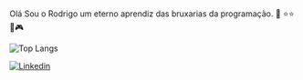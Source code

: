 Olá Sou o Rodrigo um eterno aprendiz das bruxarias da programação. :mage: :star::star::cake::video_game:


<!-- ![Anurag's GitHub stats](https://github-readme-stats.vercel.app/api?username=rocribeiro&show_icons=true&theme=github_dark)
 -->

![Top Langs](https://github-readme-stats.vercel.app/api/top-langs/?username=rocribeiro&layout=demo&custom_title=Tecnologias&nbsp;Utilizadas&theme=github_dark)

[![Linkedin](https://img.shields.io/badge/LinkedIn-0077B5?style=for-the-badge&logo=linkedin&logoColor=white)](https://www.linkedin.com/in/rocribeiro/)


